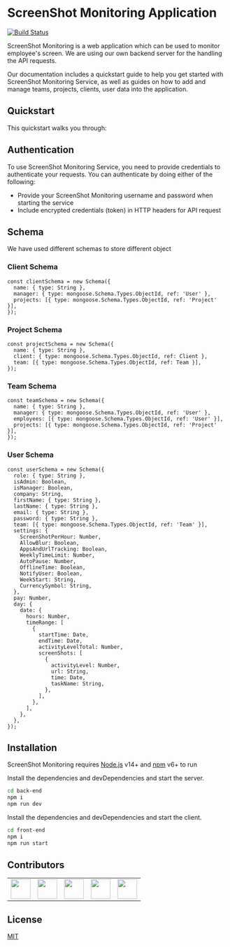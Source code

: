# ScreenShot Monitoring Application

[![Build Status](https://travis-ci.org/joemccann/dillinger.svg?branch=master)](https://travis-ci.org/joemccann/dillinger)

ScreenShot Monitoring is a web application which can be used to monitor employee's screen.
We are using our own backend server for the handling the API requests.

Our documentation includes a quickstart guide to help you get started with ScreenShot Monitoring Service, as well as guides on how to add and manage teams, projects, clients, user data into the application.

## Quickstart

This quickstart walks you through:

## Authentication

To use ScreenShot Monitoring Service, you need to provide credentials to authenticate your requests. You can authenticate by doing either of the following:

- Provide your ScreenShot Monitoring username and password when starting the service
- Include encrypted credentials (token) in HTTP headers for API request

## Schema

We have used different schemas to store different object

### Client Schema
```
const clientSchema = new Schema({
  name: { type: String },
  manager: { type: mongoose.Schema.Types.ObjectId, ref: 'User' },
  projects: [{ type: mongoose.Schema.Types.ObjectId, ref: 'Project' }],
});
```

### Project Schema
```
const projectSchema = new Schema({
  name: { type: String },
  client: { type: mongoose.Schema.Types.ObjectId, ref: Client },
  team: [{ type: mongoose.Schema.Types.ObjectId, ref: Team }],
});
```

### Team Schema
```
const teamSchema = new Schema({
  name: { type: String },
  manager: { type: mongoose.Schema.Types.ObjectId, ref: 'User' },
  employees: [{ type: mongoose.Schema.Types.ObjectId, ref: 'User' }],
  projects: [{ type: mongoose.Schema.Types.ObjectId, ref: 'Project' }],
});
```

### User Schema
```
const userSchema = new Schema({
  role: { type: String },
  isAdmin: Boolean,
  isManager: Boolean,
  company: String,
  firstName: { type: String },
  lastName: { type: String },
  email: { type: String },
  password: { type: String },
  team: [{ type: mongoose.Schema.Types.ObjectId, ref: 'Team' }],
  settings: {
    ScreenShotPerHour: Number,
    AllowBlur: Boolean,
    AppsAndUrlTracking: Boolean,
    WeeklyTimeLimit: Number,
    AutoPause: Number,
    OfflineTime: Boolean,
    NotifyUser: Boolean,
    WeekStart: String,
    CurrencySymbol: String,
  },
  pay: Number,
  day: {
    date: {
      hours: Number,
      timeRange: [
        {
          startTime: Date,
          endTime: Date,
          activityLevelTotal: Number,
          screenShots: [
            {
              activityLevel: Number,
              url: String,
              time: Date,
              taskName: String,
            },
          ],
        },
      ],
    },
  },
});
```


## Installation

ScreenShot Monitoring requires [Node.js](https://nodejs.org/) v14+ and [npm](https://www.npmjs.com/) v6+ to run

Install the dependencies and devDependencies and start the server.

```sh
cd back-end
npm i
npm run dev
```

Install the dependencies and devDependencies and start the client.

```sh
cd front-end
npm i
npm run start
```

## Contributors

<table>
<tbody>
<tr valign="top">
<td width="20%" align="center">
<a href = "https://github.com/ayushsnofi" target='blank'> <img src="https://avatars.githubusercontent.com/u/75434610?v=4" height='45' weight='45' /></a></td>
<td width="20%" align="center">
<a href = "https://github.com/kamal021099" target='blank'> <img src="https://avatars.githubusercontent.com/u/67367642?v=4" height='45' weight='45' /></a></td>
<td width="20%" align="center">
<a href = "https://github.com/Prakhar-tech" target='blank'> <img src="https://avatars.githubusercontent.com/u/83545428?v=4" height='45' weight='45' /></a></td>
<td width="20%" align="center">
<a href = "https://github.com/ayush181000" target='blank'> <img src="https://avatars.githubusercontent.com/u/88030372?v=4" height='45' weight='45' /></a></td>
<td width="20%" align="center">
<a href = "https://github.com/Bharat-kr" target='blank'> <img src="https://avatars.githubusercontent.com/u/73836790?v=4" height='45' weight='45' /></a></td>
</tr>
</tbody>
</table>

## License

[MIT](/LICENSE.md)
